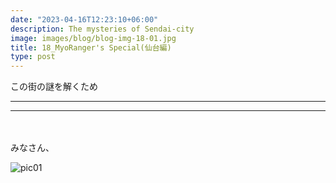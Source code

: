 ```yaml
---
date: "2023-04-16T12:23:10+06:00"
description: The mysteries of Sendai-city
image: images/blog/blog-img-18-01.jpg
title: 18_MyoRanger's Special(仙台編)
type: post
---
```



この街の謎を解くため
　

------
------

　

みなさん、

![pic01](https://mrunadon.github.io/caffeproject/images/blog/blog-img-18-02.jpg)

　